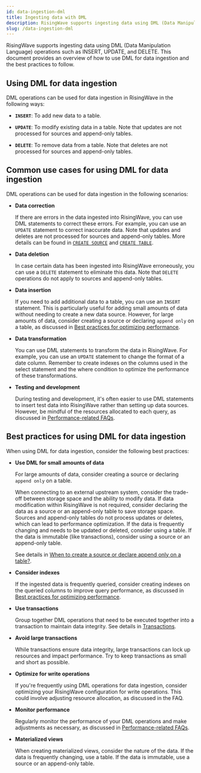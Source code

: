 ```yaml
---
id: data-ingestion-dml
title: Ingesting data with DML
description: RisingWave supports ingesting data using DML (Data Manipulation Language) operations such as INSERT, UPDATE, and DELETE. This document provides an overview of how to use DML for data ingestion and the best practices to follow.
slug: /data-ingestion-dml
---
```

<head>
  <link rel="canonical" href="https://docs.risingwave.com/docs/current/data-ingestion-dml/" />
</head>

RisingWave supports ingesting data using DML (Data Manipulation Language) operations such as INSERT, UPDATE, and DELETE. This document provides an overview of how to use DML for data ingestion and the best practices to follow.

## Using DML for data ingestion

DML operations can be used for data ingestion in RisingWave in the following ways:

- **`INSERT`**: To add new data to a table.

- **`UPDATE`**: To modify existing data in a table. Note that updates are not processed for sources and append-only tables.

- **`DELETE`**: To remove data from a table. Note that deletes are not processed for sources and append-only tables.

## Common use cases for using DML for data ingestion

DML operations can be used for data ingestion in the following scenarios:

- **Data correction**

  If there are errors in the data ingested into RisingWave, you can use DML statements to correct these errors. For example, you can use an `UPDATE` statement to correct inaccurate data. Note that updates and deletes are not processed for sources and append-only tables. More details can be found in [`CREATE SOURCE`](/sql/commands/sql-create-source.md) and [`CREATE TABLE`](/sql/commands/sql-create-table.md).

- **Data deletion**

  In case certain data has been ingested into RisingWave erroneously, you can use a `DELETE` statement to eliminate this data. Note that `DELETE` operations do not apply to sources and append-only tables.

- **Data insertion**

  If you need to add additional data to a table, you can use an `INSERT` statement. This is particularly useful for adding small amounts of data without needing to create a new data source. However, for large amounts of data, consider creating a source or declaring `append only` on a table, as discussed in [Best practices for optimizing performance](/performance/performance-best-practices.md).

- **Data transformation**

  You can use DML statements to transform the data in RisingWave. For example, you can use an `UPDATE` statement to change the format of a date column. Remember to create indexes on the columns used in the select statement and the where condition to optimize the performance of these transformations.

- **Testing and development**

  During testing and development, it's often easier to use DML statements to insert test data into RisingWave rather than setting up data sources. However, be mindful of the resources allocated to each query, as discussed in [Performance-related FAQs](/performance/performance-faq.md).

## Best practices for using DML for data ingestion

When using DML for data ingestion, consider the following best practices:

- **Use DML for small amounts of data**

  For large amounts of data, consider creating a source or declaring `append only` on a table.

  When connecting to an external upstream system, consider the trade-off between storage space and the ability to modify data. If data modification within RisingWave is not required, consider declaring the data as a source or an append-only table to save storage space. Sources and append-only tables do not process updates or deletes, which can lead to performance optimization. If the data is frequently changing and needs to be updated or deleted, consider using a table. If the data is immutable (like transactions), consider using a source or an append-only table.
  
  See details in [When to create a source or declare append only on a table?](/performance/performance-best-practices.md#when-to-create-a-source-or-declare-append-only-on-a-table).

- **Consider indexes**
  
  If the ingested data is frequently queried, consider creating indexes on the queried columns to improve query performance, as discussed in [Best practices for optimizing performance](/performance/performance-best-practices.md).

- **Use transactions**

  Group together DML operations that need to be executed together into a transaction to maintain data integrity. See details in [Transactions](/concepts/transactions.md).

- **Avoid large transactions**

  While transactions ensure data integrity, large transactions can lock up resources and impact performance. Try to keep transactions as small and short as possible.

- **Optimize for write operations**

  If you're frequently using DML operations for data ingestion, consider optimizing your RisingWave configuration for write operations. This could involve adjusting resource allocation, as discussed in the FAQ.

- **Monitor performance**

  Regularly monitor the performance of your DML operations and make adjustments as necessary, as discussed in [Performance-related FAQs](/performance/performance-faq.md).

- **Materialized views**

  When creating materialized views, consider the nature of the data. If the data is frequently changing, use a table. If the data is immutable, use a source or an append-only table.